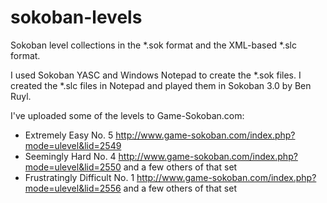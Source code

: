 # sokoban-levels
Sokoban level collections in the *.sok format and the XML-based *.slc format.

I used Sokoban YASC and Windows Notepad to create the *.sok files. I created the *.slc files in Notepad and played them in Sokoban 3.0 by Ben Ruyl.

I've uploaded some of the levels to Game-Sokoban.com:

- Extremely Easy No. 5 http://www.game-sokoban.com/index.php?mode=ulevel&lid=2549
- Seemingly Hard No. 4 http://www.game-sokoban.com/index.php?mode=ulevel&lid=2550 and a few others of that set
- Frustratingly Difficult No. 1 http://www.game-sokoban.com/index.php?mode=ulevel&lid=2556 and a few others of that set
